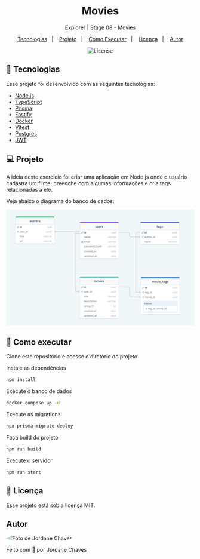 <h1 align="center">Movies</h1>

<p align="center">Explorer | Stage 08 - Movies</p>

<p align="center">
  <a href="#-tecnologias">Tecnologias</a>&nbsp;&nbsp;&nbsp;|&nbsp;&nbsp;&nbsp;
  <a href="#-projeto">Projeto</a>&nbsp;&nbsp;&nbsp;|&nbsp;&nbsp;&nbsp;
  <a href="#-como-executar">Como Executar</a>&nbsp;&nbsp;&nbsp;|&nbsp;&nbsp;&nbsp;
  <a href="#-licença">Licença</a>&nbsp;&nbsp;&nbsp;|&nbsp;&nbsp;&nbsp;
  <a href="#autor">Autor</a>
</p>

<p align="center">
  <img alt="License" src="https://img.shields.io/static/v1?label=license&message=MIT&color=49AA26&labelColor=000000">
</p>

## 🚀 Tecnologias

Esse projeto foi desenvolvido com as seguintes tecnologias:

- [Node.js](https://nodejs.org/en)
- [TypeScript](https://www.typescriptlang.org/)
- [Prisma](https://prisma.io/)
- [Fastify](https://fastify.io/)
- [Docker](https://www.docker.com/)
- [Vitest](https://vitest.dev/)
- [Postgres](https://www.postgresql.org/)
- [JWT](https://jwt.io/)

## 💻 Projeto

A ideia deste exercício foi criar uma aplicação em Node.js onde o usuário cadastra um filme, preenche com algumas informações e cria tags relacionadas a ele.

Veja abaixo o diagrama do banco de dados:

<p align="center">
  <img alt="Diagrama do banco de dados" src="./.github/diagram.png" />
</p>

## 🎲 Como executar

Clone este repositório e acesse o diretório do projeto

Instale as dependências

```bash
npm install
```

Execute o banco de dados

```bash
docker compose up -d
```

Execute as migrations

```bash
npx prisma migrate deploy
```

Faça build do projeto

```bash
npm run build
```

Execute o servidor

```bash
npm run start
```

## 📝 Licença

Esse projeto está sob a licença MIT.

## Autor

<img
  style="border-radius: 50%;"
  src="https://avatars.githubusercontent.com/jordane-chaves"
  width="100px;"
  title="Foto de Jordane Chaves"
  alt="Foto de Jordane Chaves"
/>
<br>

Feito com 💜 por Jordane Chaves
